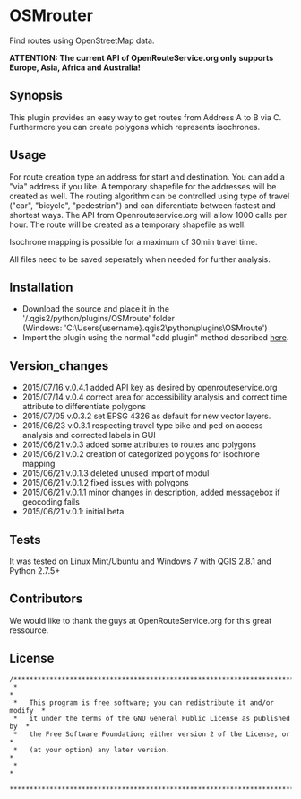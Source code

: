 # OSMrouter
Find routes using OpenStreetMap data. 

**ATTENTION: The current API of OpenRouteService.org only supports Europe, Asia, Africa and Australia!**

## Synopsis

This plugin provides an easy way to get routes from Address A to B via C. Furthermore you can create polygons which represents isochrones. 

## Usage

For route creation type an address for start and destination. You can add a "via" address if you like. A temporary shapefile for the addresses will be created as well.
The routing algorithm can be controlled using type of travel ("car", "bicycle", "pedestrian") and can diferentiate between fastest and shortest ways. The API from Openrouteservice.org will allow 1000 calls per hour.
The route will be created as a temporary shapefile as well.

Isochrone mapping is possible for a maximum of 30min travel time.

All files need to be saved seperately when needed for further analysis.

## Installation

* Download the source and place it in the '/.qgis2/python/plugins/OSMroute' folder  
  (Windows: 'C:\Users\{username}\.qgis2\python\plugins\OSMroute')
* Import the plugin using the normal "add plugin" method described [here](http://docs.qgis.org/2.2/en/docs/user_manual/plugins/plugins.html#managing-plugins 'qgis plugins').

## Version_changes
* 2015/07/16 v.0.4.1 added API key as desired by openrouteservice.org
* 2015/07/14 v.0.4 correct area for accessibility analysis and correct time attribute to differentiate polygons
* 2015/07/05 v.0.3.2 set EPSG 4326 as default for new vector layers.
* 2015/06/23 v.0.3.1 respecting travel type bike and ped on access analysis and corrected labels in GUI
* 2015/06/21 v.0.3 added some attributes to routes and polygons
* 2015/06/21 v.0.2 creation of categorized polygons for isochrone mapping
* 2015/06/21 v.0.1.3 deleted unused import of modul
* 2015/06/21 v.0.1.2 fixed issues with polygons
* 2015/06/21 v.0.1.1 minor changes in description, added messagebox if geocoding fails
* 2015/06/21 v.0.1: initial beta

## Tests

It was tested on Linux Mint/Ubuntu and Windows 7 with QGIS 2.8.1 and Python 2.7.5+ 

## Contributors

We would like to thank the guys at OpenRouteService.org for this great ressource.

## License

```
/***************************************************************************
 *                                                                         *
 *   This program is free software; you can redistribute it and/or modify  *
 *   it under the terms of the GNU General Public License as published by  *
 *   the Free Software Foundation; either version 2 of the License, or     *
 *   (at your option) any later version.                                   *
 *                                                                         *
 ***************************************************************************/
```

